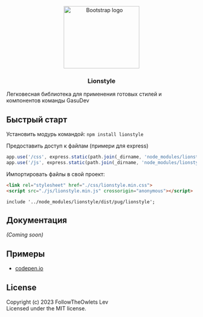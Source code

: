 
<p align="center">
  <a href="https://getbootstrap.com/">
    <img src="https://getbootstrap.com/docs/5.3/assets/brand/bootstrap-logo-shadow.png" alt="Bootstrap logo" width="200" height="165">
  </a>
</p>

<h3 align="center">Lionstyle</h3>

Легковесная библиотека для применения готовых стилей и компонентов команды GasuDev

## Быстрый старт
Установить модурь командой: `npm install lionstyle`

Предоставить доступ к файлам (примери для express)
```js
app.use('/css', express.static(path.join(_dirname, 'node_modules/lionstyle/dist/css')));
app.use('/js', express.static(path.join(_dirname, 'node_modules/lionstyle/dist/js')));
```

Импортировать файлы в свой проект:
``` html 
<link rel="stylesheet" href="./css/lionstyle.min.css">
<script src="./js/lionstyle.min.js" crossorigin="anonymous"></script>
```

``` pug 
include '../node_modules/lionstyle/dist/pug/lionstyle';
```

## Документация
_(Coming soon)_

## Примеры
* [codepen.io](https://codepen.io/followtheowlets/pen/bGORpEp)

## License
Copyright (c) 2023 FollowTheOwlets Lev  
Licensed under the MIT license.
